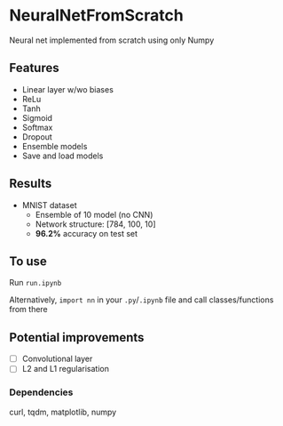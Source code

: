 # NeuralNetFromScratch
 Neural net implemented from scratch using only Numpy

## Features
 - Linear layer w/wo biases
 - ReLu
 - Tanh
 - Sigmoid
 - Softmax
 - Dropout
 - Ensemble models
 - Save and load models

## Results
 - MNIST dataset
    - Ensemble of 10 model (no CNN)
    - Network structure: [784, 100, 10]
    - **96.2%** accuracy on test set

## To use
Run `run.ipynb`

Alternatively, `import nn` in your `.py`/`.ipynb` file and call classes/functions from there

## Potential improvements
 - [ ] Convolutional layer 
 - [ ] L2 and L1 regularisation

### Dependencies
curl, tqdm, matplotlib, numpy
